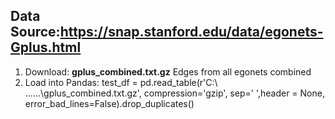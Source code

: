 
## Data Source:https://snap.stanford.edu/data/egonets-Gplus.html

1) Download: **gplus_combined.txt.gz**	Edges from all egonets combined
2) Load into Pandas: test_df = pd.read_table(r'C:\ ......\gplus_combined.txt.gz', compression='gzip', sep=' ',header = None, error_bad_lines=False).drop_duplicates()
